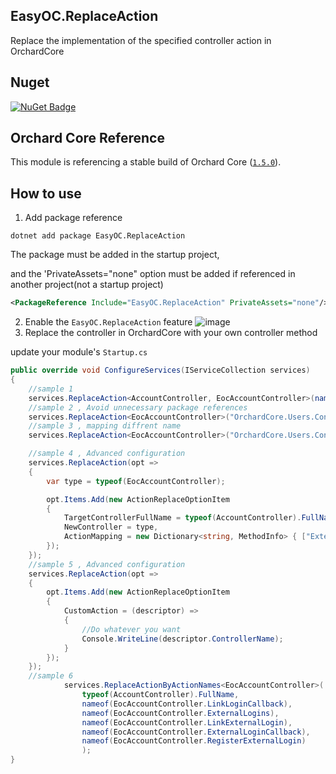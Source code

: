 ## EasyOC.ReplaceAction

Replace the implementation of the specified controller action in OrchardCore

## Nuget

[![NuGet Badge](https://buildstats.info/nuget/EasyOC.ReplaceAction?includePreReleases=true)](https://www.nuget.org/packages/EasyOC.ReplaceAction)

## Orchard Core Reference

This module is referencing a stable build of Orchard Core ([`1.5.0`](https://www.nuget.org/packages/OrchardCore.Module.Targets/1.5.0)).

## How to use

1. Add package reference
```
dotnet add package EasyOC.ReplaceAction
```

The package must be added in the startup project, 

and the 'PrivateAssets="none" option must be added if referenced in another project(not a startup project)

```xml
<PackageReference Include="EasyOC.ReplaceAction" PrivateAssets="none"/>
```

2. Enable the `EasyOC.ReplaceAction` feature
![image](https://user-images.githubusercontent.com/15613121/215324237-f1b182fc-fa91-4043-9f3e-b7ccbae19a8a.png)
3. Replace the controller in OrchardCore with your own controller method

update your module's `Startup.cs`

```C#
public override void ConfigureServices(IServiceCollection services)
{
    //sample 1
    services.ReplaceAction<AccountController, EocAccountController>(nameof(EocAccountController.Login));
    //sample 2 , Avoid unnecessary package references
    services.ReplaceAction<EocAccountController>("OrchardCore.Users.Controllers.AccountController", "Login");
    //sample 3 , mapping diffrent name
    services.ReplaceAction<EocAccountController>("OrchardCore.Users.Controllers.AccountController", "ExternalLogin", "MyExternalLogin");

    //sample 4 , Advanced configuration
    services.ReplaceAction(opt =>
    {
        var type = typeof(EocAccountController);

        opt.Items.Add(new ActionReplaceOptionItem
        {
            TargetControllerFullName = typeof(AccountController).FullName,
            NewController = type,
            ActionMapping = new Dictionary<string, MethodInfo> { ["ExternalLogin"] = type.GetMethod("ExternalLogin") }
        });
    });
    //sample 5 , Advanced configuration
    services.ReplaceAction(opt =>
    {
        opt.Items.Add(new ActionReplaceOptionItem
        {
            CustomAction = (descriptor) =>
            {
                //Do whatever you want
                Console.WriteLine(descriptor.ControllerName);
            }
        });
    });
    //sample 6 
            services.ReplaceActionByActionNames<EocAccountController>(
                typeof(AccountController).FullName, 
                nameof(EocAccountController.LinkLoginCallback),
                nameof(EocAccountController.ExternalLogins),
                nameof(EocAccountController.LinkExternalLogin),
                nameof(EocAccountController.ExternalLoginCallback),
                nameof(EocAccountController.RegisterExternalLogin)
                );
}
```
